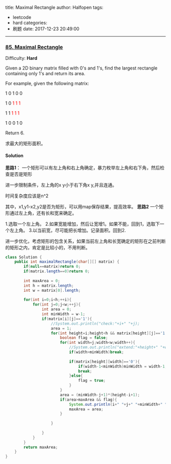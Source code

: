 title: Maximal Rectangle
author: Halfopen
tags:
  - leetcode
  - hard
categories:
  - 刷题
date: 2017-12-23 20:49:00
---
### [85\. Maximal Rectangle](https://leetcode.com/problems/maximal-rectangle/description/)

Difficulty: **Hard**

Given a 2D binary matrix filled with 0's and 1's, find the largest rectangle containing only 1's and return its area.

For example, given the following matrix:


1 0 1 0 0

1 0 <font color="red" style="display: inline;">1</font> <font color="red" style="display: inline;">1</font> <font color="red" style="display: inline;">1</font>

1 1 <font color="red" style="display: inline;">1</font> <font color="red" style="display: inline;">1</font> <font color="red" style="display: inline;">1</font>

1 0 0 1 0


Return 6.

求最大的矩形面积。

#### Solution

**思路1**：
一个矩形可以有左上角和右上角确定，暴力枚举左上角和右下角，然后检查是否是矩形

进一步限制条件，左上角的x y小于右下角x y,并且连通。

时间复杂度应该是n^2

其中，x1,y1-x2,y2是否为矩形，可以用map保存结果，提高效率。
**思路2**
一个矩形通过左上角，还有长和宽来确定。

1.选取一个左上角。
2.如果宽能增加，然后让宽增1。如果不能，回到1，选取下一个左上角。
3.以当前宽，尽可能把长增加。记录面积。回到2.

进一步优化，考虑矩形的包含关系，如果当前左上角和长宽确定的矩形在之前判断的矩形之内，肯定是比较小的，不用判断。


```java
class Solution {
    public int maximalRectangle(char[][] matrix) {
        if(null==matrix)return 0;
        if(matrix.length==0)return 0;
        
        int maxArea = 0;
        int h = matrix.length;
        int w = matrix[0].length;
        
        for(int i=0;i<h;++i){
            for(int j=0;j<w;++j){
                int area = 0;
                int minWidth = w-1;
                if(matrix[i][j]=='1'){
                    //System.out.println("check:"+i+" "+j);
                    area = 1;
                    for(int height=i;height<h && matrix[height][j]=='1';height++){
                        boolean flag = false;
                        for(int width=j;width<w;width++){
                            //System.out.println("extend:"+height+" "+width);
                            if(width>minWidth)break;
                            
                            if(matrix[height][width]=='0'){
                                if(width-1<minWidth)minWidth = width-1;
                                break;
                            }else{
                                flag = true;
                            }
                        }
                        area = (minWidth-j+1)*(height-i+1);
                        if(area>maxArea && flag){
                            System.out.println(i+" "+j+" "+minWidth+" "+height+" "+area);
                            maxArea = area;
                        }
                        
                    }
                    
                }
            }
        }
        return maxArea;
    }
}
```